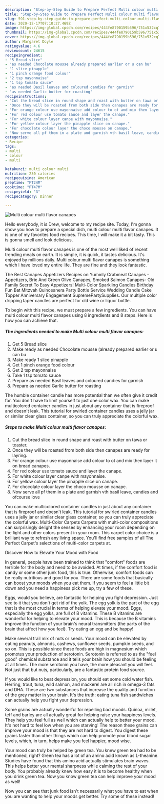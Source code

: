 ```yaml
---
description: "Step-by-Step Guide to Prepare Perfect Multi colour multi flavor canapes"
title: "Step-by-Step Guide to Prepare Perfect Multi colour multi flavor canapes"
slug: 591-step-by-step-guide-to-prepare-perfect-multi-colour-multi-flavor-canapes
date: 2020-12-17T07:10:27.469Z
image: https://img-global.cpcdn.com/recipes/444fe8790159b596/751x532cq70/multi-colour-multi-flavor-canapes-recipe-main-photo.jpg
thumbnail: https://img-global.cpcdn.com/recipes/444fe8790159b596/751x532cq70/multi-colour-multi-flavor-canapes-recipe-main-photo.jpg
cover: https://img-global.cpcdn.com/recipes/444fe8790159b596/751x532cq70/multi-colour-multi-flavor-canapes-recipe-main-photo.jpg
author: Margaret Doyle
ratingvalue: 4.6
reviewcount: 24615
recipeingredient:
- "5 Bread slice"
- "as needed Chocolate mousse already prepared earlier or u can bu"
- "1 slice pinapple"
- "1 pinch orange food colour"
- "2 tsp mayonnaise"
- "1 tsp tomato sauce"
- "as needed Basil leaves and coloured candies for garnish"
- "as needed Garlic butter for roasting"
recipeinstructions:
- "Cut the bread slice in round shape and roast with butter on tawa or toaster."
- "Once they will be roasted from both side then canapes are ready for layring."
- "For orange colour use mayonnaise add colour to ot and mix then layer it on bread canapes."
- "For red colour use tomato sauce and layer the canape."
- "For white colour layer canpe with mayonnaise."
- "For yellow colour layer the pinapple slice on canape."
- "For chocolate colour layer the choco mousse on canape."
- "Now serve all pf them in a plate and garnish vth basil leave, candies and ofcourse love"
categories:
- Recipe
tags:
- multi
- colour
- multi

katakunci: multi colour multi 
nutrition: 230 calories
recipecuisine: American
preptime: "PT24M"
cooktime: "PT47M"
recipeyield: "3"
recipecategory: Dinner

---
```



![Multi colour multi flavor canapes](https://img-global.cpcdn.com/recipes/444fe8790159b596/751x532cq70/multi-colour-multi-flavor-canapes-recipe-main-photo.jpg)

Hello everybody, it is Drew, welcome to my recipe site. Today, I'm gonna show you how to prepare a special dish, multi colour multi flavor canapes. It is one of my favorites food recipes. This time, I will make it a bit tasty. This is gonna smell and look delicious.

Multi colour multi flavor canapes is one of the most well liked of recent trending meals on earth. It is simple, it is quick, it tastes delicious. It's enjoyed by millions daily. Multi colour multi flavor canapes is something which I have loved my entire life. They are fine and they look fantastic.

The Best Canapes Appetizers Recipes on Yummly Crabmeat Canapes - Appetizers, Brie And Green Olive Canapes, Smoked Salmon Canapes- Old Family Secret To Easy Appetizers! Multi-Color Sparkling Candles Birthday Fun Bat Mitzvah Quinceanera Party Bottle Service Wedding Candle Cake Topper Anniversary Engagement SupremePartySupplies. Our multiple color dripping taper candles are perfect for old wine or liquor bottle.


To begin with this recipe, we must prepare a few ingredients. You can have multi colour multi flavor canapes using 8 ingredients and 8 steps. Here is how you can achieve that.

<!--inarticleads1-->

##### The ingredients needed to make Multi colour multi flavor canapes:

1. Get 5 Bread slice
1. Make ready as needed Chocolate mousse (already prepared earlier or u can bu
1. Make ready 1 slice pinapple
1. Get 1 pinch orange food colour
1. Get 2 tsp mayonnaise
1. Take 1 tsp tomato sauce
1. Prepare as needed Basil leaves and coloured candies for garnish
1. Prepare as needed Garlic butter for roasting


The humble container candle has more potential than we often give it credit for. You don&#39;t have to limit yourself to just one color wax. You can make multicolored container candles in just about any container that is fireproof and doesn&#39;t leak. This tutorial for swirled container candles uses a jelly jar or similar clear glass container, so you can truly appreciate the colorful wax. 

<!--inarticleads2-->

##### Steps to make Multi colour multi flavor canapes:

1. Cut the bread slice in round shape and roast with butter on tawa or toaster.
1. Once they will be roasted from both side then canapes are ready for layring.
1. For orange colour use mayonnaise add colour to ot and mix then layer it on bread canapes.
1. For red colour use tomato sauce and layer the canape.
1. For white colour layer canpe with mayonnaise.
1. For yellow colour layer the pinapple slice on canape.
1. For chocolate colour layer the choco mousse on canape.
1. Now serve all pf them in a plate and garnish vth basil leave, candies and ofcourse love


You can make multicolored container candles in just about any container that is fireproof and doesn&#39;t leak. This tutorial for swirled container candles uses a jelly jar or similar clear glass container, so you can truly appreciate the colorful wax. Multi-Color Carpets Carpets with multi-color compositions can surprisingly delight the senses by enhancing your room depending on the light and other colors present in your room. This carpet color choice is a brilliant way to refresh any living space. You&#39;ll find free samples of all The Perfect Carpet&#39;s selections of multi-color carpets at. 

Discover How to Elevate Your Mood with Food


In general, people have been trained to think that "comfort" foods are terrible for the body and need to be avoided. At times, if the comfort food is candy or some other junk food, this is true. Otherwise, comfort foods can be really nutritious and good for you. There are some foods that basically can boost your moods when you eat them. If you seem to feel a little bit down and you need a happiness pick me up, try a few of these.

Eggs, would you believe, are fantastic for helping you fight depression. Just see to it that you don't get rid of the yolk. The egg yolk is the part of the egg that is the most crucial in terms of helping elevate your mood. Eggs, especially the egg yolks, are full of B vitamins. These B vitamins are wonderful for helping to elevate your mood. This is because the B vitamins improve the function of your brain's neural transmitters (the parts of the brain that affect how you feel). Try eating an egg and be happy!

Make several trail mix of nuts or seeds. Your mood can be elevated by eating peanuts, almonds, cashews, sunflower seeds, pumpkin seeds, and so on. This is possible since these foods are high in magnesium which promotes your production of serotonin. Serotonin is referred to as the "feel good" chemical substance and it tells your brain how you should be feeling at all times. The more serotonin you have, the more pleasant you will feel. Not just that but nuts, particularly, are a fantastic protein food source.

If you would like to beat depression, you should eat some cold water fish. Herring, trout, tuna, wild salmon, and mackerel are all rich in omega-3 fats and DHA. These are two substances that increase the quality and function of the grey matter in your brain. It's the truth: eating tuna fish sandwiches can actually help you fight your depression. 

Some grains are actually wonderful for repelling bad moods. Quinoa, millet, teff and barley are all actually great for helping raise your happiness levels. They help you feel full as well which can actually help to better your mood. It's not hard to feel low when you are starving! The reason these grains can improve your mood is that they are not hard to digest. You digest these grains faster than other things which can help promote your blood sugar levels, which, in turn, helps make you feel happier, mood wise.

Your mood can truly be helped by green tea. You knew green tea had to be mentioned, right? Green tea has a lot of an amino acid known as L-theanine. Studies have found that this amino acid actually stimulates brain waves. This helps better your mental sharpness while calming the rest of your body. You probably already knew how easy it is to become healthy when you drink green tea. Now you know green tea can help improve your mood as well!

Now you can see that junk food isn't necessarily what you have to eat when you are wanting to help your moods get better. Try some of these instead!

